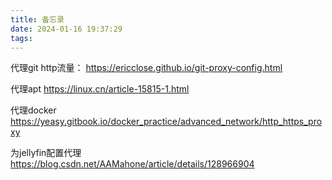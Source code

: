 ```yaml
---
title: 备忘录
date: 2024-01-16 19:37:29
tags:
---
```


代理git http流量：
https://ericclose.github.io/git-proxy-config.html


代理apt
https://linux.cn/article-15815-1.html

代理docker
https://yeasy.gitbook.io/docker_practice/advanced_network/http_https_proxy

为jellyfin配置代理
https://blog.csdn.net/AAMahone/article/details/128966904